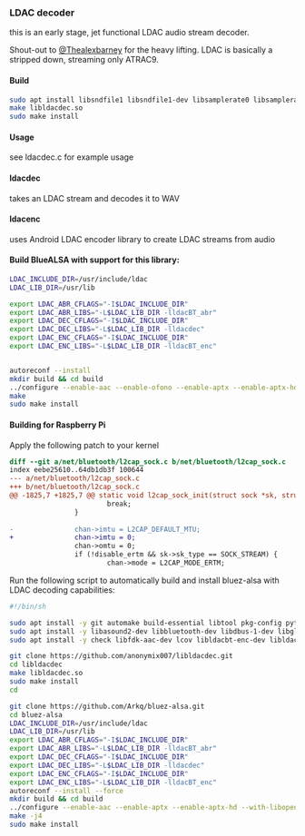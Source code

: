 ### LDAC decoder

this is an early stage, jet functional LDAC audio stream decoder.

Shout-out to [@Thealexbarney](https://github.com/Thealexbarney) for the heavy lifting.
LDAC is basically a stripped down, streaming only ATRAC9.

#### Build
```sh
sudo apt install libsndfile1 libsndfile1-dev libsamplerate0 libsamplerate0-dev
make libldacdec.so
sudo make install

```

#### Usage
see ldacdec.c for example usage

#### ldacdec
takes an LDAC stream and decodes it to WAV

#### ldacenc
uses Android LDAC encoder library to create LDAC streams from audio

#### Build BlueALSA with support for this library:
```sh
LDAC_INCLUDE_DIR=/usr/include/ldac
LDAC_LIB_DIR=/usr/lib

export LDAC_ABR_CFLAGS="-I$LDAC_INCLUDE_DIR"
export LDAC_ABR_LIBS="-L$LDAC_LIB_DIR -lldacBT_abr"
export LDAC_DEC_CFLAGS="-I$LDAC_INCLUDE_DIR"
export LDAC_DEC_LIBS="-L$LDAC_LIB_DIR -lldacdec"
export LDAC_ENC_CFLAGS="-I$LDAC_INCLUDE_DIR"
export LDAC_ENC_LIBS="-L$LDAC_LIB_DIR -lldacBT_enc"


autoreconf --install
mkdir build && cd build
../configure --enable-aac --enable-ofono --enable-aptx --enable-aptx-hd --with-libopenaptx --enable-ldac --enable-debug
make
sudo make install
```

#### Building for Raspberry Pi

Apply the following patch to your kernel
```diff
diff --git a/net/bluetooth/l2cap_sock.c b/net/bluetooth/l2cap_sock.c
index eebe25610..64db1db3f 100644
--- a/net/bluetooth/l2cap_sock.c
+++ b/net/bluetooth/l2cap_sock.c
@@ -1825,7 +1825,7 @@ static void l2cap_sock_init(struct sock *sk, struct sock *parent)
                        break;
                }
 
-               chan->imtu = L2CAP_DEFAULT_MTU;
+               chan->imtu = 0;
                chan->omtu = 0;
                if (!disable_ertm && sk->sk_type == SOCK_STREAM) {
                        chan->mode = L2CAP_MODE_ERTM;
```
Run the following script to automatically build and install bluez-alsa with LDAC decoding capabilities:
```sh
#!/bin/sh

sudo apt install -y git automake build-essential libtool pkg-config python3-docutils
sudo apt install -y libasound2-dev libbluetooth-dev libdbus-1-dev libglib2.0-dev libsbc-dev
sudo apt install -y check libfdk-aac-dev lcov libldacbt-enc-dev libldacbt-abr-dev libbsd-dev libopenaptx-dev libunwind-dev libncurses-dev libreadline-dev libspandsp-dev libsndfile1 libsndfile1-dev libsamplerate0 libsamplerate0-dev

git clone https://github.com/anonymix007/libldacdec.git
cd libldacdec
make libldacdec.so
sudo make install
cd

git clone https://github.com/Arkq/bluez-alsa.git
cd bluez-alsa
LDAC_INCLUDE_DIR=/usr/include/ldac
LDAC_LIB_DIR=/usr/lib
export LDAC_ABR_CFLAGS="-I$LDAC_INCLUDE_DIR"
export LDAC_ABR_LIBS="-L$LDAC_LIB_DIR -lldacBT_abr"
export LDAC_DEC_CFLAGS="-I$LDAC_INCLUDE_DIR"
export LDAC_DEC_LIBS="-L$LDAC_LIB_DIR -lldacdec"
export LDAC_ENC_CFLAGS="-I$LDAC_INCLUDE_DIR"
export LDAC_ENC_LIBS="-L$LDAC_LIB_DIR -lldacBT_enc"
autoreconf --install --force
mkdir build && cd build
../configure --enable-aac --enable-aptx --enable-aptx-hd --with-libopenaptx --enable-ldac --enable-debug --enable-cli
make -j4
sudo make install
```
